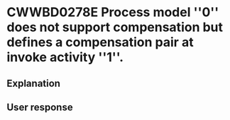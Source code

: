 # CWWBD0278E Process model ''0'' does not support compensation but defines a compensation pair at invoke activity ''1''.

## Explanation

## User response